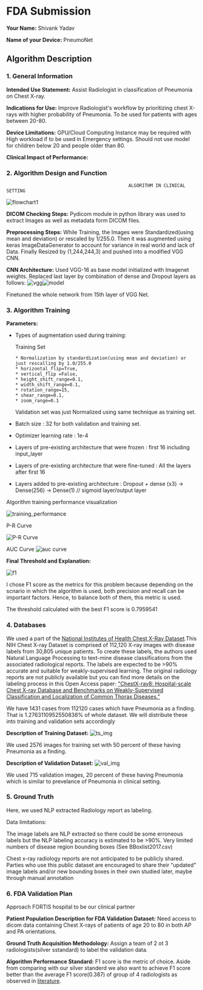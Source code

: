 # FDA  Submission

**Your Name:** Shivank Yadav

**Name of your Device:** PneumoNet

## Algorithm Description 

### 1. General Information

**Intended Use Statement:** Assist Radiologist in classification of Pneumonia on Chest X-ray.

**Indications for Use:** Improve Radiologist's workflow by prioritizing chest X-rays with higher probability of Pneumonia. To be used for patients with ages between 20-80.

**Device Limitations:** GPU/Cloud Computing Instance may be required with High workload if to be used in Emergency settings. Should not use model for children below 20 and people older than 80.

**Clinical Impact of Performance:**

### 2. Algorithm Design and Function
                                                 ALGORITHM IN CLINICAL SETTING
![flowchart1](https://github.com/ShivankYadav/PneumoniaDetectionOnChestXray/blob/master/PneumoniaDetectionOnChestXray/img/flowchart.png)


**DICOM Checking Steps:** Pydicom module in python library was used to extract Images as well as metadata form DICOM files. 

**Preprocessing Steps:** While Training, the Images were Standardized(using mean and deviation) or rescaled by 1/255.0. Then it was augmented using keras ImageDataGenerator to account for variance in real world and lack of Data. Finally Resized by (1,244,244,3) and pushed into a modified VGG CNN.

**CNN Architecture:**
Used VGG-16 as base model initialized with Imagenet weights. Replaced last layer by combination of dense and Dropout layers as follows:
![vgg](https://github.com/ShivankYadav/PneumoniaDetectionOnChestXray/blob/master/PneumoniaDetectionOnChestXray/img/vgg.png)![model](https://github.com/ShivankYadav/PneumoniaDetectionOnChestXray/blob/master/PneumoniaDetectionOnChestXray/img/model.png)

Finetuned the whole network from 15th layer of VGG Net.

### 3. Algorithm Training

**Parameters:**
* Types of augmentation used during training:

    Training Set
    
      * Normalization by standardization(using mean and deviation) or just rescalling by 1.0/255.0
      * horizontal_flip=True,
      * vertical_flip =False,
      * height_shift_range=0.1,
      * width_shift_range=0.1,
      * rotation_range=15,
      * shear_range=0.1,
      * zoom_range=0.1 
         
     Validation set was just Normalized using same technique as training set.
         
        
* Batch size : 32 for both validation and training set.
* Optimizer learning rate : 1e-4
* Layers of pre-existing architecture that were frozen : first 16 including input_layer
* Layers of pre-existing architecture that were fine-tuned : All the layers after first 16
* Layers added to pre-existing architecture : 
                                              Dropout + dense (x3) ->
                                              Dense(256) ->
                                              Dense(1) // sigmoid layer/output layer



Algorithm training performance visualization

![training_performance](https://github.com/ShivankYadav/PneumoniaDetectionOnChestXray/blob/master/PneumoniaDetectionOnChestXray/img/training_performance.png)



P-R Curve

![P-R Curve](https://github.com/ShivankYadav/PneumoniaDetectionOnChestXray/blob/master/PneumoniaDetectionOnChestXray/img/prc.png)


AUC Curve
![auc curve](https://github.com/ShivankYadav/PneumoniaDetectionOnChestXray/blob/master/PneumoniaDetectionOnChestXray/img/auc.png)



**Final Threshold and Explanation:**

![f1](https://github.com/ShivankYadav/PneumoniaDetectionOnChestXray/blob/master/PneumoniaDetectionOnChestXray/img/f1.png)

I chose F1 score as the metrics for this problem because depending on the scnario in which the algorithm  is used, both precision and recall can be important factors. Hence,  to balance both of them, this metric is used.

The threshold calculated with the best F1 score is 0.7959541

### 4. Databases
We used a part of the [National Institutes of Health Chest X-Ray Dataset](https://www.kaggle.com/nih-chest-xrays/data).This NIH Chest X-ray Dataset is comprised of 112,120 X-ray images with disease labels from 30,805 unique patients. To create these labels, the authors used Natural Language Processing to text-mine disease classifications from the associated radiological reports. The labels are expected to be >90% accurate and suitable for weakly-supervised learning. The original radiology reports are not publicly available but you can find more details on the labeling process in this Open Access paper: ["ChestX-ray8: Hospital-scale Chest X-ray Database and Benchmarks on Weakly-Supervised Classification and Localization of Common Thorax Diseases."](https://www.nih.gov/news-events/news-releases/nih-clinical-center-provides-one-largest-publicly-available-chest-x-ray-datasets-scientific-community)

We have 1431 cases from 112120 cases which have Pneumonia as a finding. That is 1.2763110952550838% of whole dataset. We will distribute these into training and validation sets accordingly

**Description of Training Dataset:** 
![ts_img](https://github.com/ShivankYadav/PneumoniaDetectionOnChestXray/blob/master/PneumoniaDetectionOnChestXray/img/trainingds.png)

We used 2576 images for training set with 50 percent of these having Pneumonia as a finding. 

**Description of Validation Dataset:** 
![val_img](https://github.com/ShivankYadav/PneumoniaDetectionOnChestXray/blob/master/PneumoniaDetectionOnChestXray/img/validds.png)

We used 715 validation images, 20 percent of these having Pneumonia which is similar to prevelance of Pneumonia in clinical setting.

### 5. Ground Truth
Here, we used NLP extracted Radiology report as labeling.

Data limitations:

The image labels are NLP extracted so there could be some erroneous labels but the NLP labeling accuracy is estimated to be >90%.
Very limited numbers of disease region bounding boxes (See BBoxlist2017.csv)

Chest x-ray radiology reports are not anticipated to be publicly shared. Parties who use this public dataset are encouraged to share their “updated” image labels and/or new bounding boxes in their own studied later, maybe through manual annotation


### 6. FDA Validation Plan
Approach FORTIS hospital to be our clinical partner

**Patient Population Description for FDA Validation Dataset:**
Need access to dicom data containing Chest X-rays of patients of age 20 to 80 in both AP and PA orientations.

**Ground Truth Acquisition Methodology:**
Assign a team of 2 ot 3 radiologists(silver sstandard) to label the validation data. 

**Algorithm Performance Standard:**
F1 score is the metric of choice. Aside from comparing with our silver standerd we also want 
to achieve F1 score better than the average F1 score(0.387) of group of 4 radiologists as observed in [literature](https://arxiv.org/pdf/1711.05225.pdf).
